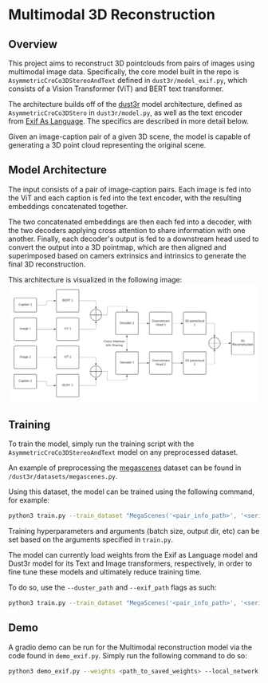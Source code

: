 # Multimodal 3D Reconstruction
## Overview
This project aims to reconstruct 3D pointclouds from pairs of images using multimodal image data. Specifically, the core model built in the repo is `AsymmetricCroCo3DStereoAndText` defined in `dust3r/model_exif.py`, which consists of a Vision Transformer (ViT) and BERT text transformer.

The architecture builds off of the [dust3r](http://github.com/naver/dust3r) model architecture, defined as `AsymmetricCroCo3DStero` in `dust3r/model.py`, as well as the text encoder from [Exif As Language](https://github.com/hellomuffin/exif-as-language). The specifics are described in more detail below.

Given an image-caption pair of a given 3D scene, the model is capable of generating a 3D point cloud representing the original scene.

## Model Architecture
The input consists of a pair of image-caption pairs. Each image is fed into the ViT and each caption is fed into the text encoder, with the resulting embeddings concatenated together.

The two concatenated embeddings are then each fed into a decoder, with the two decoders applying cross attention to share information with one another. Finally, each decoder's output is fed to a downstream head used to convert the output into a 3D pointmap, which are then aligned and superimposed based on camers extrinsics and intrinsics to generate the final 3D reconstruction.

This architecture is visualized in the following image:
![multimodal architecture](assets/multimodal_recon.png)

## Training
To train the model, simply run the training script with the `AsymmetricCroCo3DStereoAndText` model on any preprocessed dataset.

An example of preprocessing the [megascenes](https://arxiv.org/abs/2406.11819) dataset can be found in `/dust3r/datasets/megascenes.py`.

Using this dataset, the model can be trained using the following command, for example:
```bash
python3 train.py --train_dataset "MegaScenes('<pair_info_path>', '<serialized_path>', split='train', resolution=(224,224))" --test_dataset "MegaScenes('<pair-info-path>', '<serialized_path>',split='test', resolution=(224, 224))" --model "AsymmetricCroCo3DStereoAndText(patch_embed_cls='ManyAR_PatchEmbed', img_size=(224, 224), depth_mode=('exp', -inf, inf), conf_mode=('exp', 1, inf), enc_embed_dim=1024, enc_depth=24, enc_num_heads=16, dec_embed_dim=768, dec_depth=12, dec_num_heads=12)" --output_dir checkpointed_out
```

Training hyperparameters and arguments (batch size, output dir, etc) can be set based on the arguments specified in `train.py`.

The model can currently load weights from the Exif as Language model and Dust3r model for its Text and Image transformers, respectively, in order to fine tune these models and ultimately reduce training time.

To do so, use the `--duster_path` and `--exif_path` flags as such:
```bash
python3 train.py --train_dataset "MegaScenes('<pair_info_path>', '<serialized_path>', split='train', resolution=(224,224))" --test_dataset "MegaScenes('<pair-info-path>', '<serialized_path>',split='test', resolution=(224, 224))" --model "AsymmetricCroCo3DStereoAndText(patch_embed_cls='ManyAR_PatchEmbed', img_size=(224, 224), depth_mode=('exp', -inf, inf), conf_mode=('exp', 1, inf), enc_embed_dim=1024, enc_depth=24, enc_num_heads=16, dec_embed_dim=768, dec_depth=12, dec_num_heads=12)" --output_dir checkpointed_out --duster_path <duster_weights_path> --exif_path <exif_wrapper_path>
```

## Demo
A gradio demo can be run for the Multimodal reconstruction model via the code found in `demo_exif.py`. Simply run the following command to do so:
```bash
python3 demo_exif.py --weights <path_to_saved_weights> --local_network --image_size 224
```